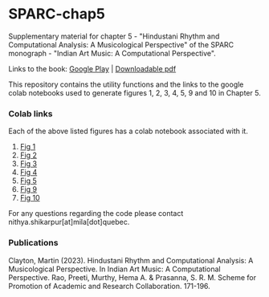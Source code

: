 # SPARC-chap5
Supplementary material for chapter 5 - "Hindustani Rhythm and Computational Analysis: A Musicological Perspective" of the SPARC monograph - "Indian Art Music: A Computational Perspective". <br>

Links to the book: [Google Play](https://play.google.com/store/books/details?id=g-2rEAAAQBAJ&pli=1) | [Downloadable pdf](https://drive.google.com/file/d/1RDTsvGI2mFkJ_LOTF2kuWBBEq0QaJGqJ/view?usp=sharing) <br>

This repository contains the utility functions and the links to the google colab notebooks used to generate figures 1, 2, 3, 4, 5, 9 and 10 in Chapter 5.

### Colab links
Each of the above listed figures has a colab notebook associated with it.
1. <a href="https://colab.research.google.com/drive/1gozqbP2oXndu3xOn_TiLbBEwFXa6b_2w?usp=sharing" target="_blank">Fig 1</a>
2. <a href="https://colab.research.google.com/drive/1AYMH3Vm2kl0q77S2K8W5138fVAL0UQ7X?usp=sharing" target="_blank">Fig 2</a>
3. <a href="https://colab.research.google.com/drive/1MB0DVkU38hC4K-tKEb5LXHL1x-bWJDar?usp=sharing" target="_blank">Fig 3</a>
4. <a href="https://colab.research.google.com/drive/12sF2E6yMQxmthA7X8C76Uom0RAnT2DN5?usp=sharing" target="_blank">Fig 4</a>
5. <a href="https://colab.research.google.com/drive/1jta_7t_fQa8r7qAhM10XW54jnwtuhAfu?usp=sharing" target="_blank">Fig 5</a>
6. <a href="https://colab.research.google.com/drive/1Az4EJkisOIHK5r_xkZGIEfFZzdqswu7R?usp=sharing" target="_blank">Fig 9</a>
7. <a href="https://colab.research.google.com/drive/1nwWeWC_42esY8q39LoJ6nzvbgdzqglke?usp=sharing" target="_blank">Fig 10</a>

For any questions regarding the code please contact nithya.shikarpur[at]mila[dot]quebec.

### Publications
Clayton, Martin (2023). Hindustani Rhythm and Computational Analysis: A Musicological Perspective. In Indian Art Music: A Computational Perspective. Rao, Preeti, Murthy, Hema A. & Prasanna, S. R. M. Scheme for Promotion of Academic and Research Collaboration. 171-196.